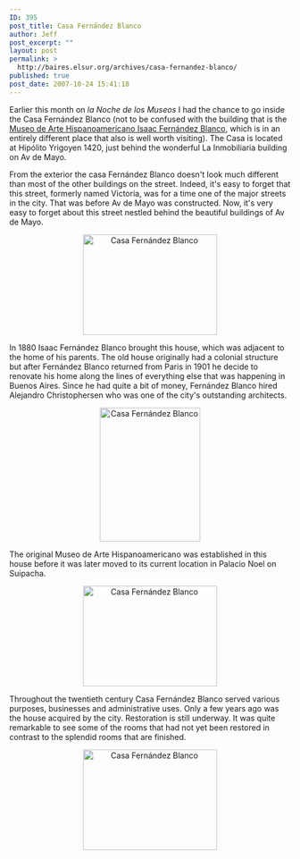 ```yaml
---
ID: 395
post_title: Casa Fernández Blanco
author: Jeff
post_excerpt: ""
layout: post
permalink: >
  http://baires.elsur.org/archives/casa-fernandez-blanco/
published: true
post_date: 2007-10-24 15:41:18
---
```

Earlier this month on <em>la Noche de los Museos</em> I had the chance to go inside the Casa Fernández Blanco (not to be confused with the building that is the  <a href="http://baires.elsur.org/archives/museo-de-arte-hispanoamericano/">Museo de Arte Hispanoamericano Isaac Fernández Blanco</a>, which is in an entirely different place that also is well worth visiting). The Casa is located at Hipólito Yrigoyen 1420, just behind the wonderful La Inmobiliaria building on Av de Mayo. 

From the exterior the casa Fernández Blanco doesn't look much different than most of the other buildings on the street. Indeed, it's easy to forget that this street, formerly named Victoria, was for a time one of the major streets in the city. That was before Av de Mayo was constructed. Now, it's very easy to forget about this street nestled behind the beautiful buildings of Av de Mayo. 

<center>
<a href="http://www.zooomr.com/photos/jeffbarry/3578244/" title="Photo Sharing"><img src="http://static.zooomr.com/images/3578244_83e03bfa05_m.jpg" width="240" height="180" alt="Casa Fernández Blanco" /></a>
</center>

In 1880 Isaac Fernández Blanco brought this house, which was adjacent to the home of his parents. The old house originally had a colonial structure but after Fernández Blanco returned from Paris in 1901 he decide to renovate his home along the lines of everything else that was happening in Buenos Aires. Since he had quite a bit of money, Fernández Blanco hired Alejandro Christophersen who was one of the city's outstanding architects. 

<center>
<a href="http://www.zooomr.com/photos/jeffbarry/3579009/" title="Photo Sharing"><img src="http://static.zooomr.com/images/3579009_ae41960a9c_m.jpg" width="180" height="240" alt="Casa Fernández Blanco" /></a>
</center>

The original Museo de Arte Hispanoamericano was established in this house before it was later moved to its current location in Palacio Noel on Suipacha. 

<center>
<a href="http://www.zooomr.com/photos/jeffbarry/3578198/" title="Photo Sharing"><img src="http://static.zooomr.com/images/3578198_ae25ed57d1_m.jpg" width="240" height="180" alt="Casa Fernández Blanco" /></a>
</center>

Throughout the twentieth century Casa Fernández Blanco served various purposes, businesses and administrative uses. Only a few years ago was the house acquired by the city. Restoration is still underway. It was quite remarkable to see some of the rooms that had not yet been restored in contrast to the splendid rooms that are finished.

<center>
<a href="http://www.zooomr.com/photos/jeffbarry/3578243/" title="Photo Sharing"><img src="http://static.zooomr.com/images/3578243_ee8ceff43a_m.jpg" width="240" height="180" alt="Casa Fernández Blanco" /></a>
</center>
